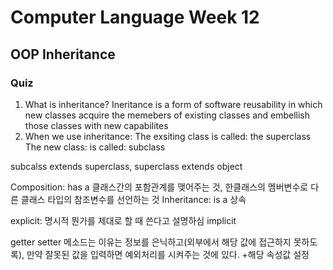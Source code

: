# Computer Language Week 12

## OOP Inheritance

### Quiz

1. What is inheritance?
Ineritance is a form of software reusability in which new classes acquire the memebers of existing classes and embellish those classes with new capabilites
2. When we use inheritance:
    The exsiting class is called: the superclass
    The new class: is called: subclass

subcalss extends superclass, superclass extends object

Composition: has a  클래스간의 포함관계를 맺어주는 것, 한클래스의 멤버변수로 다른 클래스 타입의 참조변수를 선언하는 것
Inheritance: is a   상속


explicit: 명시적 뭔가를 제대로 할 때 쓴다고 설명하심
implicit


getter setter 메소드는 이유는 정보를 은닉하고(외부에서 해당 값에 접근하지 못하도록), 만약 잘못된 값을 입력하면 예외처리를 시켜주는 것에 있다.
+해당 속성값 설정